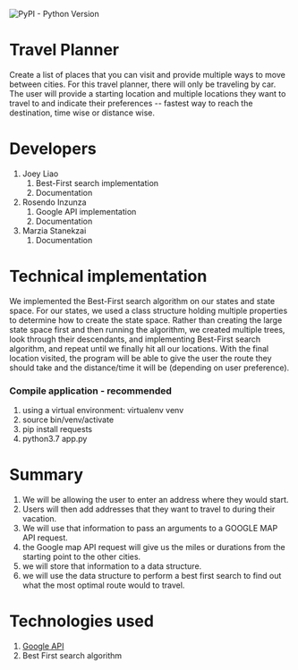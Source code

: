 ![PyPI - Python Version](https://img.shields.io/badge/python-3.7-blue)


# Travel Planner
Create a list of places that you can visit and provide multiple ways to move between cities. For this travel planner, there will only be traveling by car. The user will provide a starting location and multiple locations they want to travel to and indicate their preferences -- fastest way to reach the destination, time wise or distance wise.

# Developers
1. Joey Liao
   1. Best-First search implementation
   1. Documentation
1. Rosendo Inzunza
   1. Google API implementation
   2. Documentation
1. Marzia Stanekzai
   1. Documentation

# Technical implementation
We implemented the Best-First search algorithm on our states and state space. For our states, we used a class structure holding multiple properties to determine how to create the state space. Rather than creating the large state space first and then running the algorithm, we created multiple trees, look through their descendants, and implementing Best-First search algorithm, and repeat until we finally hit all our locations. With the final location visited, the program will be able to give the user the route they should take and the distance/time it will be (depending on user preference).

### Compile application - recommended
1. using a virtual environment: virtualenv venv
2. source bin/venv/activate
3. pip install requests
4. python3.7 app.py

# Summary
1. We will be allowing the user to enter an address where they would start.
2. Users will then add addresses that they want to travel to during their vacation.
3. We will use that information to pass an arguments to a GOOGLE MAP API request.
  1. the Google map API request will give us the miles or durations from the starting point to the other cities.
  2. we will store that information to a data structure.
4. we will use the data structure to perform a best first search to find out what the most optimal route would to travel.


# Technologies used
1. [Google API](https://developers.google.com/maps/documentation/directions/start)
2. Best First search algorithm
